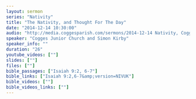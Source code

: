 ```yaml
---
layout: sermon
series: "Nativity"
title: "The Nativity, and Thought For The Day"
date: "2014-12-14 10:30:00"
audio: "http://media.coggesparish.com/sermons/2014-12-14 Nativity, Cogges Junior Church.mp3"
speaker: "Cogges Junior Church and Simon Kirby"
speaker_info: ""
duration: "26"
youtube_videos: [""]
slides: [""]
files: [""]
bible_passages: ["Isaiah 9:2, 6-7"]
bible_links: ["Isaiah 9:2,6-7&amp;version=NIVUK"]
bible_videos: [""]
bible_videos_links: [""]
---
```

